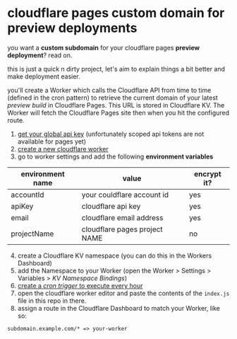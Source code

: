 # cloudflare pages custom domain for preview deployments

you want a **custom subdomain** for your cloudflare pages **preview deployment**? read on.

this is just a quick n dirty project, let's aim to explain things a bit better and make deployment easier.

you'll create a Worker which calls the Cloudflare API from time to time (defined in the cron pattern) to retrieve the current domain of your latest _preview build_ in Cloudflare Pages. This URL is stored in Cloudflare KV. The Worker will fetch the Cloudflare Pages site then when you hit the configured route.

1. [get your global api key](https://support.cloudflare.com/hc/en-us/articles/200167836-Managing-API-Tokens-and-Keys) (unfortunately scoped api tokens are not available for pages yet)
2. [create a new cloudflare worker](https://workers.new/)
3. go to worker settings and add the following **environment variables**

| environment name | value                         | encrypt it? |
| ---------------- | ----------------------------- | ----------- |
| accountId        | your couldflare account id    | yes         |
| apiKey           | cloudflare api key            | yes         |
| email            | cloudflare email address      | yes         |
| projectName      | cloudflare pages project NAME | no          |

4. create a Cloudflare KV namespace (you can do this in the Workers Dashboard)
5. add the Namespace to your Worker (open the Worker > Settings > Variables > _KV Namespace Bindings_)
6. [create a _cron trigger_ to execute every hour](https://developers.cloudflare.com/workers/platform/cron-triggers)
7. open the cloudflare worker editor and paste the contents of the `index.js` file in this repo in there.
8. assign a route in the Cloudflare Dashboard to match your Worker, like so:

```
subdomain.example.com/* => your-worker
```
